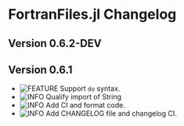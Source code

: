 FortranFiles.jl Changelog
===========================
  
[badge-breaking]: https://img.shields.io/badge/BREAKING-red.svg
[badge-deprecation]: https://img.shields.io/badge/Deprecation-orange.svg
[badge-feature]: https://img.shields.io/badge/Feature-green.svg
[badge-experimental]: https://img.shields.io/badge/Experimental-yellow.svg
[badge-enhancement]: https://img.shields.io/badge/Enhancement-blue.svg
[badge-bugfix]: https://img.shields.io/badge/Bugfix-purple.svg
[badge-fix]: https://img.shields.io/badge/Fix-purple.svg
[badge-info]: https://img.shields.io/badge/Info-gray.svg

Version 0.6.2-DEV
-------------


Version 0.6.1
-------------
- ![FEATURE][badge-feature] Support `do` syntax.
- ![INFO][badge-info] Qualify import of String
- ![INFO][badge-info] Add CI and format code.
- ![INFO][badge-info] Add CHANGELOG file and changelog CI.



